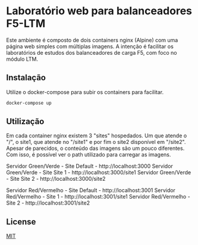 # Laboratório web para balanceadores F5-LTM

Este ambiente é composto de dois containers nginx (Alpine) com uma página web simples com múltiplas imagens. A intenção é facilitar os laboratórios de estudos dos balanceadores de carga F5, com foco no módulo LTM.

## Instalação

Utilize o docker-compose para subir os containers para facilitar.

```bash
docker-compose up 
```

## Utilização

Em cada container nginx existem 3 "sites" hospedados. Um que atende o "/", o site1, que atende no "/site1" e por fim o site2 disponível em "/site2". Apesar de parecidos, o conteúdo das imagens são um pouco diferentes. Com isso, é possível ver o path utilizado para carregar as imagens.

Servidor Green/Verde - Site Default - http://localhost:3000
Servidor Green/Verde - Site Site 1 - http://localhost:3000/site1
Servidor Green/Verde - Site Site 2 - http://localhost:3000/site2

Servidor Red/Vermelho - Site Default - http://localhost:3001
Servidor Red/Vermelho - Site 1 - http://localhost:3001/site1
Servidor Red/Vermelho - Site 2 - http://localhost:3001/site2


## License

[MIT](https://choosealicense.com/licenses/mit/)